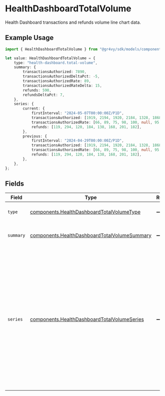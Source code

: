# HealthDashboardTotalVolume

Health Dashboard transactions and refunds volume line chart data.

## Example Usage

```typescript
import { HealthDashboardTotalVolume } from "@gr4vy/sdk/models/components";

let value: HealthDashboardTotalVolume = {
    type: "health-dashboard.total-volume",
    summary: {
        transactionsAuthorized: 7890,
        transactionsAuthorizedDeltaPct: -5,
        transactionsAuthorizedRate: 89,
        transactionsAuthorizedRateDelta: 15,
        refunds: 590,
        refundsDeltaPct: 7,
    },
    series: {
        current: {
            firstInterval: "2024-05-07T00:00:00Z/P1D",
            transactionsAuthorized: [1919, 2194, 1920, 2184, 1328, 1868, 2001, 2082],
            transactionsAuthorizedRate: [66, 89, 75, 98, 100, null, 95, 100],
            refunds: [119, 294, 120, 184, 138, 168, 201, 182],
        },
        previous: {
            firstInterval: "2024-04-29T00:00:00Z/P1D",
            transactionsAuthorized: [1919, 2194, 1920, 2184, 1328, 1868, 2001, 2082],
            transactionsAuthorizedRate: [66, 89, 75, 98, 100, null, 95, 100],
            refunds: [119, 294, 120, 184, 138, 168, 201, 182],
        },
    },
};
```

## Fields

| Field                                                                                                                                                                                                                                                                                              | Type                                                                                                                                                                                                                                                                                               | Required                                                                                                                                                                                                                                                                                           | Description                                                                                                                                                                                                                                                                                        | Example                                                                                                                                                                                                                                                                                            |
| -------------------------------------------------------------------------------------------------------------------------------------------------------------------------------------------------------------------------------------------------------------------------------------------------- | -------------------------------------------------------------------------------------------------------------------------------------------------------------------------------------------------------------------------------------------------------------------------------------------------- | -------------------------------------------------------------------------------------------------------------------------------------------------------------------------------------------------------------------------------------------------------------------------------------------------- | -------------------------------------------------------------------------------------------------------------------------------------------------------------------------------------------------------------------------------------------------------------------------------------------------- | -------------------------------------------------------------------------------------------------------------------------------------------------------------------------------------------------------------------------------------------------------------------------------------------------- |
| `type`                                                                                                                                                                                                                                                                                             | [components.HealthDashboardTotalVolumeType](../../models/components/healthdashboardtotalvolumetype.md)                                                                                                                                                                                             | :heavy_minus_sign:                                                                                                                                                                                                                                                                                 | The type of this resource.                                                                                                                                                                                                                                                                         | health-dashboard.total-volume                                                                                                                                                                                                                                                                      |
| `summary`                                                                                                                                                                                                                                                                                          | [components.HealthDashboardTotalVolumeSummary](../../models/components/healthdashboardtotalvolumesummary.md)                                                                                                                                                                                       | :heavy_minus_sign:                                                                                                                                                                                                                                                                                 | Summary of the aggregated data.                                                                                                                                                                                                                                                                    |                                                                                                                                                                                                                                                                                                    |
| `series`                                                                                                                                                                                                                                                                                           | [components.HealthDashboardTotalVolumeSeries](../../models/components/healthdashboardtotalvolumeseries.md)                                                                                                                                                                                         | :heavy_minus_sign:                                                                                                                                                                                                                                                                                 | Contains two series of data points used to build the line chart. The `current` series contains aggregations starting from the `first_interval` up to the specified period (e.g. `7-days`). The `previous` series contains aggregations from the period immediately preceding the `current` series. |                                                                                                                                                                                                                                                                                                    |